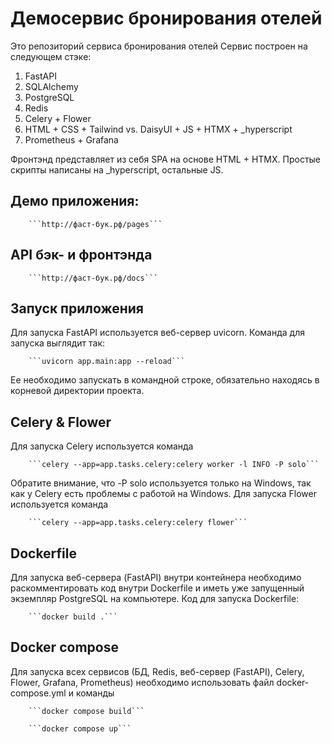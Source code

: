 # Демосервис бронирования отелей

Это репозиторий сервиса бронирования отелей
Сервис построен на следующем стэке:
1. FastAPI
2. SQLAlchemy
3. PostgreSQL
4. Redis
5. Celery + Flower
6. HTML + CSS + Tailwind vs. DaisyUI + JS + HTMX + _hyperscript
7. Prometheus + Grafana

Фронтэнд представляет из себя SPA на основе HTML + HTMX.
Простые скрипты написаны на _hyperscript, остальные JS.

## Демо приложения:

        ```http://фаст-бук.рф/pages```

## API бэк- и фронтэнда

        ```http://фаст-бук.рф/docs```

## Запуск приложения

Для запуска FastAPI используется веб-сервер uvicorn. Команда для запуска выглядит так:

        ```uvicorn app.main:app --reload```

Ее необходимо запускать в командной строке, обязательно находясь в корневой директории проекта.

## Celery & Flower

Для запуска Celery используется команда

        ```celery --app=app.tasks.celery:celery worker -l INFO -P solo```

Обратите внимание, что -P solo используется только на Windows, так как у Celery есть проблемы с работой на Windows.
Для запуска Flower используется команда

        ```celery --app=app.tasks.celery:celery flower```

## Dockerfile

Для запуска веб-сервера (FastAPI) внутри контейнера необходимо раскомментировать код внутри Dockerfile и иметь уже запущенный экземпляр PostgreSQL на компьютере. Код для запуска Dockerfile:

        ```docker build .```

## Docker compose

Для запуска всех сервисов (БД, Redis, веб-сервер (FastAPI), Celery, Flower, Grafana, Prometheus) необходимо использовать файл docker-compose.yml и команды

        ```docker compose build```

        ```docker compose up```



